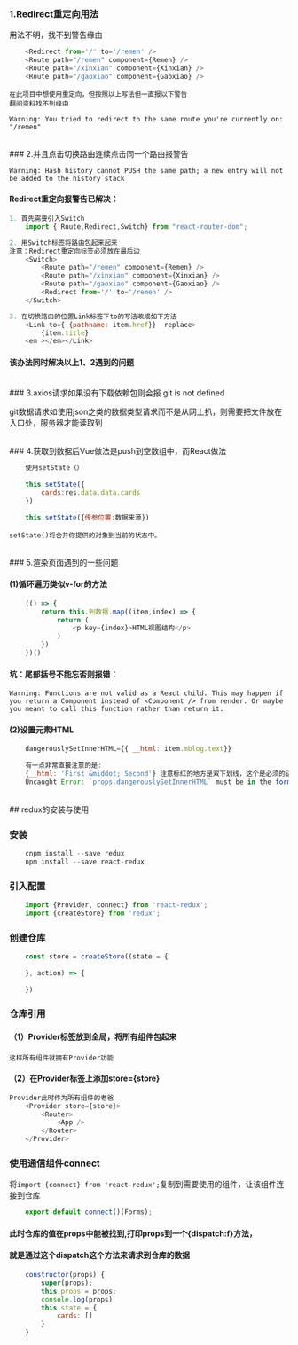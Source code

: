 ### 1.Redirect重定向用法

用法不明，找不到警告缘由
```js
	<Redirect from='/' to='/remen' />
	<Route path="/remen" component={Remen} />
	<Route path="/xinxian" component={Xinxian} />
	<Route path="/gaoxiao" component={Gaoxiao} />
```
	在此项目中想使用重定向，但按照以上写法但一直报以下警告
	翻阅资料找不到缘由
` Warning: You tried to redirect to the same route you're currently on: "/remen" `

<br>
### 2.并且点击切换路由连续点击同一个路由报警告

` Warning: Hash history cannot PUSH the same path; a new entry will not be added to the history stack `

#### Redirect重定向报警告已解决：
```js
1. 首先需要引入Switch
	import { Route,Redirect,Switch} from "react-router-dom";
```

```js
2. 用Switch标签将路由包起来起来
注意：Redirect重定向标签必须放在最后边
	<Switch>
		<Route path="/remen" component={Remen} />
		<Route path="/xinxian" component={Xinxian} />
		<Route path="/gaoxiao" component={Gaoxiao} />
		<Redirect from='/' to='/remen' />
	</Switch>
```

```js
3. 在切换路由的位置Link标签下to的写法改成如下方法
	<Link to={ {pathname: item.href}}  replace>
		{item.title}
	<em ></em></Link>
```
#### 该办法同时解决以上1、2遇到的问题
<br>
### 3.axios请求如果没有下载依赖包则会报 git is not defined

git数据请求如使用json之类的数据类型请求而不是从网上扒，则需要把文件放在入口处，服务器才能读取到

<br>
### 4.获取到数据后Vue做法是push到空数组中，而React做法

```js
	使用setState（）
	
	this.setState({
		cards:res.data.data.cards
	})
	
	this.setState({传参位置:数据来源})
```
	setState()将合并你提供的对象到当前的状态中。

<br>
### 5.渲染页面遇到的一些问题

#### (1)循环遍历类似v-for的方法
```js
	(() => {
		return this.到数据.map((item,index) => {
			return (
				<p key={index}>HTML视图结构</p>
			)
		})
	})()
```
#### 坑：尾部括号不能忘否则报错：
	Warning: Functions are not valid as a React child. This may happen if you return a Component instead of <Component /> from render. Or maybe you meant to call this function rather than return it.

#### (2)设置元素HTML

```js
	dangerouslySetInnerHTML={{ __html: item.mblog.text}}
	
	有一点非常直接注意的是:
	{__html: 'First &middot; Second'} 注意标红的地方是双下划线，这个是必须的语法，请注意否则会报错如下：
	Uncaught Error: `props.dangerouslySetInnerHTML` must be in the form `{__html: ...}` 
```
<br>
## redux的安装与使用

### 安装
```js
	cnpm install --save redux
	npm install --save react-redux
```

### 引入配置
```js
	import {Provider, connect} from 'react-redux';
	import {createStore} from 'redux';
```

### 创建仓库

```js
	const store = createStore((state = {
	   
	}, action) => {
	   
	})
```

### 仓库引用
####  （1）Provider标签放到全局，将所有组件包起来
	这样所有组件就拥有Provider功能
	
####  （2）在Provider标签上添加store={store}

```js
Provider此时作为所有组件的老爸
	<Provider store={store}>
		<Router>
			<App />
		</Router>
	</Provider>
```
### 使用通信组件connect

将`import {connect} from 'react-redux';`复制到需要使用的组件，让该组件连接到仓库

```js
	export default connect()(Forms);
```
#### 此时仓库的值在props中能被找到,打印props到一个{dispatch:f}方法，
#### 就是通过这个dispatch这个方法来请求到仓库的数据

```js
	constructor(props) {
		super(props);
		this.props = props;
		console.log(props)
		this.state = {
			cards: []
		}
	}
```